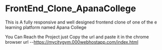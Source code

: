 # FrontEnd_Clone_ApanaCollege
This is A fully responsive and well designed frontend clone of one of the e learning platform named Apana College 

You Can Reach the Project 
just Copy the url and paste it in the chrome browser
url         --https://mycitygym.000webhostapp.com/index.html
